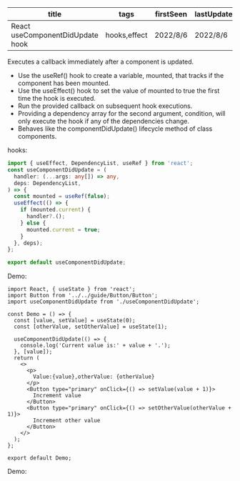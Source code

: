 | title                            | tags         | firstSeen | lastUpdated |
| -------------------------------- | ------------ | --------- | ----------- |
| React useComponentDidUpdate hook | hooks,effect | 2022/8/6  | 2022/8/6    |

Executes a callback immediately after a component is updated.

- Use the useRef() hook to create a variable, mounted, that tracks if the component has been mounted.
- Use the useEffect() hook to set the value of mounted to true the first time the hook is executed.
- Run the provided callback on subsequent hook executions.
- Providing a dependency array for the second argument, condition, will only execute the hook if any of the dependencies change.
- Behaves like the componentDidUpdate() lifecycle method of class components.

hooks:

```ts
import { useEffect, DependencyList, useRef } from 'react';
const useComponentDidUpdate = (
  handler: (...args: any[]) => any,
  deps: DependencyList,
) => {
  const mounted = useRef(false);
  useEffect(() => {
    if (mounted.current) {
      handler?.();
    } else {
      mounted.current = true;
    }
  }, deps);
};

export default useComponentDidUpdate;
```

Demo:

```tsx | pure
import React, { useState } from 'react';
import Button from '../../guide/Button/Button';
import useComponentDidUpdate from './useComponentDidUpdate';

const Demo = () => {
  const [value, setValue] = useState(0);
  const [otherValue, setOtherValue] = useState(1);

  useComponentDidUpdate(() => {
    console.log('Current value is:' + value + '.');
  }, [value]);
  return (
    <>
      <p>
        Value:{value},otherValue: {otherValue}
      </p>
      <Button type="primary" onClick={() => setValue(value + 1)}>
        Increment value
      </Button>
      <Button type="primary" onClick={() => setOtherValue(otherValue + 1)}>
        Increment other value
      </Button>
    </>
  );
};

export default Demo;
```

Demo:

<code src="./Demo.tsx"></code>
